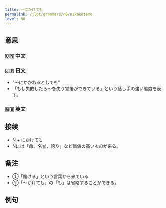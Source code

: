 ```yaml
---
title: 〜にかけても
permalink: /jlpt/grammars/n0/nikaketemo
level: N0
---
```


## 意思

### 🇨🇳 中文


### 🇯🇵 日文

- "〜にかかわるとしても"
- 「もし失敗したら〜を失う覚悟ができている」という話し手の強い態度を表す。

### 🇬🇧 英文


## 接续

- N + にかけても
- Nには「命、名誉、誇り」など価値の高いものが来る。

## 备注

- ①「賭ける」という言葉から来ている
- ②「〜かけても」の「も」は省略することができる。

## 例句

